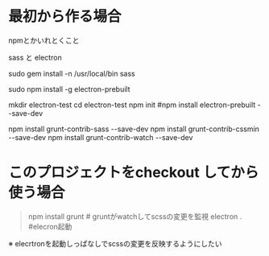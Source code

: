 # 最初から作る場合

npmとかいれとくこと

sass と electron


sudo gem install -n /usr/local/bin sass

sudo npm install -g electron-prebuilt

mkdir electron-test
cd electron-test
npm init
  #npm install electron-prebuilt --save-dev

npm install grunt-contrib-sass --save-dev
npm install grunt-contrib-cssmin --save-dev
npm install grunt-contrib-watch --save-dev


# このプロジェクトをcheckout してから使う場合

> npm install
> grunt # gruntがwatchしてscssの変更を監視
> electron . #elecron起動

※ elecrtronを起動しっぱなしでscssの変更を反映するようにしたい
